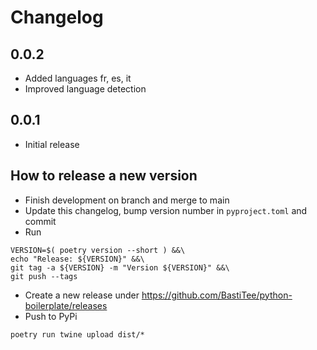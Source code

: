# Changelog

## 0.0.2

- Added languages fr, es, it
- Improved language detection

## 0.0.1

- Initial release

## How to release a new version

- Finish development on branch and merge to main
- Update this changelog, bump version number in `pyproject.toml` and commit
- Run

```shell
VERSION=$( poetry version --short ) &&\
echo "Release: ${VERSION}" &&\
git tag -a ${VERSION} -m "Version ${VERSION}" &&\
git push --tags
```

- Create a new release under <https://github.com/BastiTee/python-boilerplate/releases>
- Push to PyPi

```shell
poetry run twine upload dist/*
```
